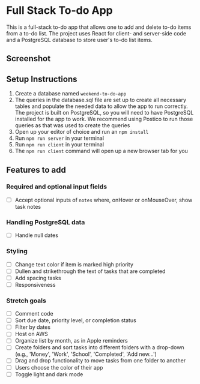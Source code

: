# Full Stack To-do App

This is a full-stack to-do app that allows one to add and delete to-do items from a to-do list. The project uses React for client- and server-side code and a PostgreSQL database to store user's to-do list items.

## Screenshot


## Setup Instructions

1. Create a database named ```weekend-to-do-app```
2. The queries in the database.sql file are set up to create all necessary tables and populate the needed data to allow the app to run correctly. The project is built on PostgreSQL, so you will need to have PostgreSQL installed for the app to work. We recommend using Postico to run those queries as that was used to create the queries
3. Open up your editor of choice and run an ```npm install```
4. Run ```npm run server``` in your terminal
5. Run ```npm run client``` in your terminal
6. The ```npm run client``` command will open up a new browser tab for you

## Features to add

### Required and optional input fields
- [ ] Accept optional inputs of `notes` where, onHover or onMouseOver, show task notes

### Handling PostgreSQL data
- [ ] Handle null dates

### Styling
- [ ] Change text color if item is marked high priority
- [ ] Dullen and strikethrough the text of tasks that are completed
- [ ] Add spacing tasks
- [ ] Responsiveness

### Stretch goals
- [ ] Comment code
- [ ] Sort due date, priority level, or completion status
- [ ] Filter by dates
- [ ] Host on AWS
- [ ] Organize list by month, as in Apple reminders
- [ ] Create folders and sort tasks into different folders with a drop-down (e.g., 'Money', 'Work', 'School', 'Completed', 'Add new...')
- [ ] Drag and drop functionality to move tasks from one folder to another
- [ ] Users choose the color of their app
- [ ] Toggle light and dark mode
